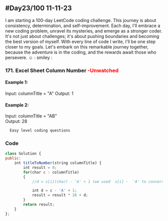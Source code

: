 
## #Day23/100 11-11-23

I am starting a 100-day LeetCode coding challenge. This journey is about consistency, determination, and self-improvement. Each day, I'll embrace a new coding problem, unravel its mysteries, and emerge as a stronger coder. It's not just about challenges; it's about pushing boundaries and becoming the best version of myself. With every line of code I write, I'll be one step closer to my goals. Let's embark on this remarkable journey together, because the adventure is in the coding, and the rewards await those who persevere. ☺️
: smiley : 


### 171. Excel Sheet Column Number <font color="Red"> -Unwatched </font>
#### Example 1:

Input: columnTitle = "A"
Output: 1

#### Example 2:
Input: columnTitle = "AB"\
Output: 28
```bash
  Easy level coding questions
```


### Code

```javascript
class Solution {
public:
    int titleToNumber(string columnTitle) {
        int result = 0;
        for(char c : columnTitle)
        {
			//d = s[i](char) - 'A' + 1 (we used  s[i] -  'A' to convert the letter to a number like it's going to be C)

            int d = c - 'A' + 1;
            result = result * 26 + d;
        }
        return result;
    }
};
```
